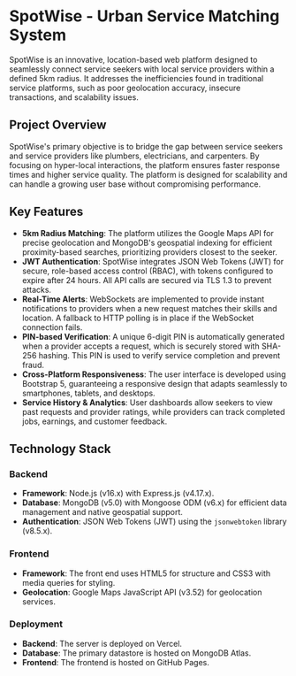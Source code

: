 # SpotWise - Urban Service Matching System

SpotWise is an innovative, location-based web platform designed to seamlessly connect service seekers with local service providers within a defined 5km radius. It addresses the inefficiencies found in traditional service platforms, such as poor geolocation accuracy, insecure transactions, and scalability issues.

## Project Overview

SpotWise's primary objective is to bridge the gap between service seekers and service providers like plumbers, electricians, and carpenters. By focusing on hyper-local interactions, the platform ensures faster response times and higher service quality. The platform is designed for scalability and can handle a growing user base without compromising performance.

## Key Features

* **5km Radius Matching**: The platform utilizes the Google Maps API for precise geolocation and MongoDB's geospatial indexing for efficient proximity-based searches, prioritizing providers closest to the seeker.
* **JWT Authentication**: SpotWise integrates JSON Web Tokens (JWT) for secure, role-based access control (RBAC), with tokens configured to expire after 24 hours. All API calls are secured via TLS 1.3 to prevent attacks.
* **Real-Time Alerts**: WebSockets are implemented to provide instant notifications to providers when a new request matches their skills and location. A fallback to HTTP polling is in place if the WebSocket connection fails.
* **PIN-based Verification**: A unique 6-digit PIN is automatically generated when a provider accepts a request, which is securely stored with SHA-256 hashing. This PIN is used to verify service completion and prevent fraud.
* **Cross-Platform Responsiveness**: The user interface is developed using Bootstrap 5, guaranteeing a responsive design that adapts seamlessly to smartphones, tablets, and desktops.
* **Service History & Analytics**: User dashboards allow seekers to view past requests and provider ratings, while providers can track completed jobs, earnings, and customer feedback.

## Technology Stack

### Backend
* **Framework**: Node.js (v16.x) with Express.js (v4.17.x).
* **Database**: MongoDB (v5.0) with Mongoose ODM (v6.x) for efficient data management and native geospatial support.
* **Authentication**: JSON Web Tokens (JWT) using the `jsonwebtoken` library (v8.5.x).

### Frontend
* **Framework**: The front end uses HTML5 for structure and CSS3 with media queries for styling.
* **Geolocation**: Google Maps JavaScript API (v3.52) for geolocation services.

### Deployment
* **Backend**: The server is deployed on Vercel.
* **Database**: The primary datastore is hosted on MongoDB Atlas.
* **Frontend**: The frontend is hosted on GitHub Pages.
